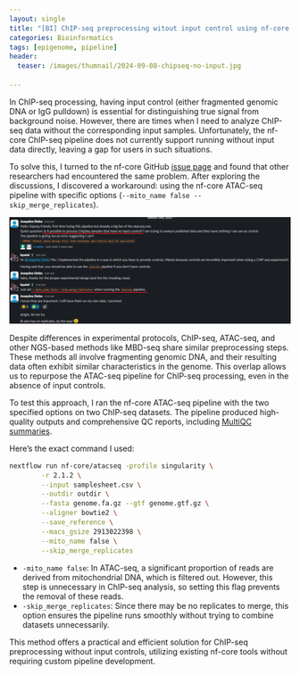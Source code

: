 ```yaml
---
layout: single
title: "[BI] ChIP-seq preprocessing witout input control using nf-core pipeline"
categories: Bioinformatics
tags: [epigenome, pipeline]
header:
  teaser: /images/thumnail/2024-09-08-chipseq-no-input.jpg

---
```


In ChIP-seq processing, having input control (either fragmented genomic DNA or IgG pulldown) is essential for distinguishing true signal from background noise. However, there are times when I need to analyze ChIP-seq data without the corresponding input samples. Unfortunately, the nf-core ChIP-seq pipeline does not currently support running without input data directly, leaving a gap for users in such situations.

To solve this, I turned to the nf-core GitHub [issue page](https://github.com/nf-core/chipseq/issues) and found that other researchers had encountered the same problem. After exploring the discussions, I discovered a workaround: using the nf-core ATAC-seq pipeline with specific options (`--mito_name false --skip_merge_replicates`).

![1.jpg](../../images/2024-09-08-chipseq-no-input/770fe68fec0eb88fb1d4ac1afd011c6aa32c1b94.jpg)

Despite differences in experimental protocols, ChIP-seq, ATAC-seq, and other NGS-based methods like MBD-seq share similar preprocessing steps. These methods all involve fragmenting genomic DNA, and their resulting data often exhibit similar characteristics in the genome. This overlap allows us to repurpose the ATAC-seq pipeline for ChIP-seq processing, even in the absence of input controls.

To test this approach, I ran the nf-core ATAC-seq pipeline with the two specified options on two ChIP-seq datasets. The pipeline produced high-quality outputs and comprehensive QC reports, including [MultiQC summaries](../../images/2024-09-08-chipseq-no-input/multiqc_report.html).

Here’s the exact command I used:

```bash
nextflow run nf-core/atacseq -profile singularity \
        -r 2.1.2 \
        --input samplesheet.csv \
        --outdir outdir \
        --fasta genome.fa.gz --gtf genome.gtf.gz \
        --aligner bowtie2 \
        --save_reference \
        --macs_gsize 2913022398 \
        --mito_name false \
        --skip_merge_replicates
```

- `-mito_name false`: In ATAC-seq, a significant proportion of reads are derived from mitochondrial DNA, which is filtered out. However, this step is unnecessary in ChIP-seq analysis, so setting this flag prevents the removal of these reads.
- `-skip_merge_replicates`: Since there may be no replicates to merge, this option ensures the pipeline runs smoothly without trying to combine datasets unnecessarily.

This method offers a practical and efficient solution for ChIP-seq preprocessing without input controls, utilizing existing nf-core tools without requiring custom pipeline development.
